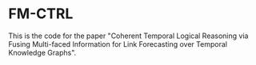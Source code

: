 # FM-CTRL
This is the code for the paper "Coherent Temporal Logical Reasoning via Fusing Multi-faced Information for Link Forecasting over Temporal Knowledge Graphs".
